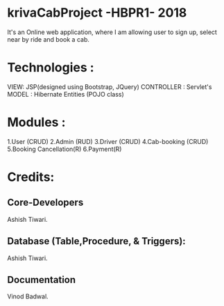 # krivaCabProject -HBPR1- 2018

It's an Online web application, where I am allowing user to sign up, select near by ride and book a cab.

Technologies :
=================
VIEW: JSP(designed using Bootstrap, JQuery)
CONTROLLER : Servlet's
MODEL : Hibernate Entities (POJO class)

Modules :
==============
1.User (CRUD)
2.Admin (RUD)
3.Driver (CRUD)
4.Cab-booking (CRUD)
5.Booking Cancellation(R)
6.Payment(R)

Credits:
=============================
Core-Developers
----------------------
Ashish Tiwari.

Database (Table,Procedure, & Triggers):
-----------------------------------------
Ashish Tiwari.

Documentation
----------------------------------------
Vinod Badwal.
